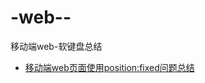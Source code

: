 # -web--
移动端web-软键盘总结

* [移动端web页面使用position:fixed问题总结](https://github.com/maxzhang/maxzhang.github.com/issues/2)
